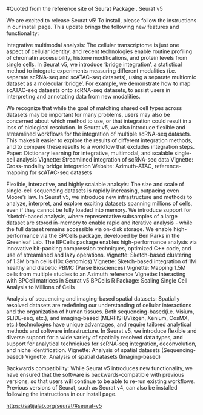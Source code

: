 #Quoted from the reference site of Seurat Package .
Seurat v5

We are excited to release Seurat v5! To install, please follow the instructions in our install page. 
This update brings the following new features and functionality:

Integrative multimodal analysis: The cellular transcriptome is just one aspect of cellular identity, and recent technologies enable routine profiling of chromatin accessibility, histone modifications, and protein levels from single cells. In Seurat v5, we introduce ‘bridge integration’, a statistical method to integrate experiments measuring different modalities (i.e. separate scRNA-seq and scATAC-seq datasets), using a separate multiomic dataset as a molecular ‘bridge’. For example, we demonstrate how to map scATAC-seq datasets onto scRNA-seq datasets, to assist users in interpreting and annotating data from new modalities.

We recognize that while the goal of matching shared cell types across datasets may be important for many problems, users may also be concerned about which method to use, or that integration could result in a loss of biological resolution. In Seurat v5, we also introduce flexible and streamlined workflows for the integration of multiple scRNA-seq datasets. This makes it easier to explore the results of different integration methods, and to compare these results to a workflow that excludes integration steps.
        Paper: Dictionary learning for integrative, multimodal, and scalable single-cell analysis
        Vignette: Streamlined integration of scRNA-seq data
        Vignette: Cross-modality bridge integration
        Website: Azimuth-ATAC, reference-mapping for scATAC-seq datasets

Flexible, interactive, and highly scalable analsyis: The size and scale of single-cell sequencing datasets is rapidly increasing, outpacing even Moore’s law. In Seurat v5, we introduce new infrastructure and methods to analyze, interpret, and explore exciting datasets spanning millions of cells, even if they cannot be fully loaded into memory. We introduce support for ‘sketch’-based analysis, where representative subsamples of a large dataset are stored in-memory to enable rapid and iterative analysis - while the full dataset remains accessible via on-disk storage.
We enable high-performance via the BPCells package, developed by Ben Parks in the Greenleaf Lab. The BPCells package enables high-performance analysis via innovative bit-packing compression techniques, optimized C++ code, and use of streamlined and lazy operations.
Vignette: Sketch-based clustering of 1.3M brain cells (10x Genomics)
Vignette: Sketch-based integration of 1M healthy and diabetic PBMC (Parse Biosciences)
Vignette: Mapping 1.5M cells from multiple studies to an Azimuth reference
Vignette: Interacting with BPCell matrices in Seurat v5
BPCells R Package: Scaling Single Cell Analysis to Millions of Cells

Analysis of sequencing and imaging-based spatial datasets: Spatially resolved datasets are redefining our understanding of cellular interactions and the organization of human tissues. Both sequencing-based(i.e. Visium, SLIDE-seq, etc.), and imaging-based (MERFISH/Vizgen, Xenium, CosMX, etc.) technologies have unique advantages, and require tailored analytical methods and software infrastructure. In Seurat v5, we introduce flexible and diverse support for a wide variety of spatially resolved data types, and support for analytical techniqiues for scRNA-seq integration, deconvolution, and niche identification.
        Vignette: Analysis of spatial datasets (Sequencing-based)
        Vignette: Analysis of spatial datasets (Imaging-based)

Backwards compatibility: While Seurat v5 introduces new functionality, we have ensured that the software is backwards-compatible with previous versions, so that users will continue to be able to re-run existing workflows. Previous versions of Seurat, such as Seurat v4, can also be installed following the instructions in our install page.

https://satijalab.org/seurat/#seurat-v5
